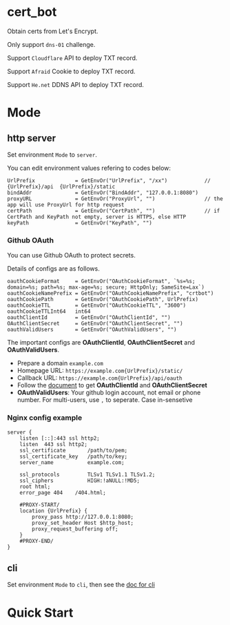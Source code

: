 # cert_bot
Obtain certs from Let's Encrypt.

Only support `dns-01` challenge.

Support `Cloudflare` API to deploy TXT record.

Support `Afraid` Cookie to deploy TXT record.

Support `He.net` DDNS API to deploy TXT record.

# Mode
## http server
Set environment `Mode` to `server`.

You can edit environment values refering to codes below:
```
UrlPrefix             = GetEnvOr("UrlPrefix", "/xx")            // {UrlPrefix}/api  {UrlPrefix}/static 
bindAddr              = GetEnvOr("BindAddr", "127.0.0.1:8080")
proxyURL              = GetEnvOr("ProxyUrl", "")                // the app will use ProxyUrl for http request
certPath              = GetEnvOr("CertPath", "")                // if CertPath and KeyPath not empty, server is HTTPS, else HTTP
keyPath               = GetEnvOr("KeyPath", "")
```

### Github OAuth
You can use Github OAuth to protect secrets.

Details of configs are as follows.
```
oauthCookieFormat     = GetEnvOr("OAuthCookieFormat", `%s=%s; domain=%s; path=%s; max-age=%s; secure; HttpOnly; SameSite=Lax`)
oauthCookieNamePrefix = GetEnvOr("OAuthCookieNamePrefix", "crtbot")
oauthCookiePath       = GetEnvOr("OAuthCookiePath", UrlPrefix)
oauthCookieTTL        = GetEnvOr("OAuthCookieTTL", "3600")
oauthCookieTTLInt64   int64
oauthClientId         = GetEnvOr("OAuthClientId", "")
OAuthClientSecret     = GetEnvOr("OAuthClientSecret", "")
oauthValidUsers       = GetEnvOr("OAuthValidUsers", "")
```

The important configs are **OAuthClientId**, **OAuthClientSecret** and **OAuthValidUsers**.

+ Prepare a domain `example.com`
+ Homepage URL: `https://example.com{UrlPrefix}/static/`
+ Callback URL: `https://example.com{UrlPrefix}/api/oauth`
+ Follow the [document](https://docs.github.com/en/developers/apps/building-oauth-apps/creating-an-oauth-app) to get **OAuthClientId** and **OAuthClientSecret**
+ **OAuthValidUsers**: Your github login account, not email or phone number. For multi-users, use `,` to seperate. Case in-sensetive


### Nginx config example

```
server {
    listen [::]:443 ssl http2;
    listen  443 ssl http2;
    ssl_certificate       /path/to/pem;
    ssl_certificate_key   /path/to/key;
    server_name           example.com;
    
    ssl_protocols         TLSv1 TLSv1.1 TLSv1.2;
    ssl_ciphers           HIGH:!aNULL:!MD5;
    root html;
    error_page 404    /404.html;
    
    #PROXY-START/
    location {UrlPrefix} {
        proxy_pass http://127.0.0.1:8080;
        proxy_set_header Host $http_host;
        proxy_request_buffering off;
    }
    #PROXY-END/
}
```


## cli
Set environment `Mode` to `cli`, then see the [doc for cli](/README_CLI.md)

# Quick Start
